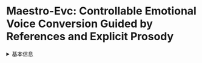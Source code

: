# Maestro-Evc: Controllable Emotional Voice Conversion Guided by References and Explicit Prosody

<details>
<summary>基本信息</summary>

- 标题: "Maestro-Evc: Controllable Emotional Voice Conversion Guided by References and Explicit Prosody."
- 作者:
  - 01 Jinsung Yoon
  - 02 Wooyeol Jeong
  - 03 Jio Gim
  - 04 Young-Joo Suh
- 链接:
  - [ArXiv](https://arxiv.org/abs/2508.06890v1)
  - [Publication]()
  - [Github]()
  - [Demo]()
- 文件:
  - [ArXiv:2508.06890v1](D:\Speech\Sapphire-TTS-Collection\Models\-VC\_PDF\2025.08.09_2508.06890v1_Maestro-Evc__Controllable_Emotional_Voice_Conversion_Guided_by_References_and_Explicit_Prosody.pdf)
  - [Publication] #TODO

</details>
